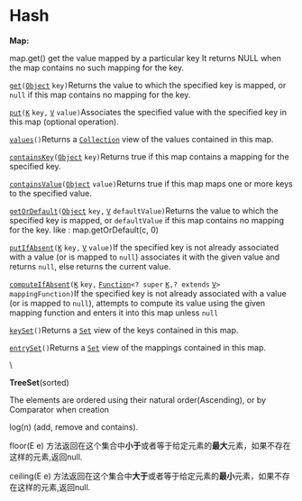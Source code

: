 # Hash

**Map:**

map.get() get the value mapped by a particular key It returns NULL when the map contains no such mapping for the key.



[`get`](https://docs.oracle.com/javase/8/docs/api/java/util/Map.html#get-java.lang.Object-)`(`[`Object`](https://docs.oracle.com/javase/8/docs/api/java/lang/Object.html) `key)`Returns the value to which the specified key is mapped, or `null` if this map contains no mapping for the key.

[`put`](https://docs.oracle.com/javase/8/docs/api/java/util/Map.html#put-K-V-)`(`[`K`](https://docs.oracle.com/javase/8/docs/api/java/util/Map.html) `key,` [`V`](https://docs.oracle.com/javase/8/docs/api/java/util/Map.html) `value)`Associates the specified value with the specified key in this map (optional operation).

[`values`](https://docs.oracle.com/javase/8/docs/api/java/util/Map.html#values--)`()`Returns a [`Collection`](https://docs.oracle.com/javase/8/docs/api/java/util/Collection.html) view of the values contained in this map.

[`containsKey`](https://docs.oracle.com/javase/8/docs/api/java/util/Map.html#containsKey-java.lang.Object-)`(`[`Object`](https://docs.oracle.com/javase/8/docs/api/java/lang/Object.html) `key)`Returns true if this map contains a mapping for the specified key.

[`containsValue`](https://docs.oracle.com/javase/8/docs/api/java/util/Map.html#containsValue-java.lang.Object-)`(`[`Object`](https://docs.oracle.com/javase/8/docs/api/java/lang/Object.html) `value)`Returns true if this map maps one or more keys to the specified value.

[`getOrDefault`](https://docs.oracle.com/javase/8/docs/api/java/util/Map.html#getOrDefault-java.lang.Object-V-)`(`[`Object`](https://docs.oracle.com/javase/8/docs/api/java/lang/Object.html) `key,` [`V`](https://docs.oracle.com/javase/8/docs/api/java/util/Map.html) `defaultValue)`Returns the value to which the specified key is mapped, or `defaultValue` if this map contains no mapping for the key.    like : map.getOrDefault(c, 0)

[`putIfAbsent`](https://docs.oracle.com/javase/8/docs/api/java/util/Map.html#putIfAbsent-K-V-)`(`[`K`](https://docs.oracle.com/javase/8/docs/api/java/util/Map.html) `key,` [`V`](https://docs.oracle.com/javase/8/docs/api/java/util/Map.html) `value)`If the specified key is not already associated with a value (or is mapped to `null`) associates it with the given value and returns `null`, else returns the current value. &#x20;

[`computeIfAbsent`](https://docs.oracle.com/javase/8/docs/api/java/util/Map.html#computeIfAbsent-K-java.util.function.Function-)`(`[`K`](https://docs.oracle.com/javase/8/docs/api/java/util/Map.html) `key,` [`Function`](https://docs.oracle.com/javase/8/docs/api/java/util/function/Function.html)`<? super` [`K`](https://docs.oracle.com/javase/8/docs/api/java/util/Map.html)`,? extends` [`V`](https://docs.oracle.com/javase/8/docs/api/java/util/Map.html)`> mappingFunction)`If the specified key is not already associated with a value (or is mapped to `null`), attempts to compute its value using the given mapping function and enters it into this map unless `null`

[`keySet`](https://docs.oracle.com/javase/8/docs/api/java/util/Map.html#keySet--)`()`Returns a [`Set`](https://docs.oracle.com/javase/8/docs/api/java/util/Set.html) view of the keys contained in this map.

[`entrySet`](https://docs.oracle.com/javase/8/docs/api/java/util/Map.html#entrySet--)`()`Returns a [`Set`](https://docs.oracle.com/javase/8/docs/api/java/util/Set.html) view of the mappings contained in this map.

\


**TreeSet**(sorted)&#x20;

The elements are ordered using their natural order(Ascending), or by Comparator when creation

log(n) (add, remove and contains).

floor(E e) 方法返回在这个集合中**小于**或者等于给定元素的**最大**元素，如果不存在这样的元素,返回null.

ceiling(E e) 方法返回在这个集合中**大于**或者等于给定元素的**最小**元素，如果不存在这样的元素,返回null.

